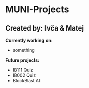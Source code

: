 # MUNI-Projects

Created by: Ivča & Matej
---
**Currently working on:**
- something

**Future projects:**
- IB111 Quiz
- IB002 Quiz
- BlockBlast AI

